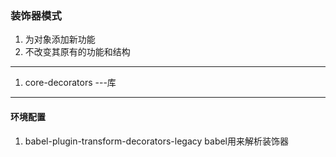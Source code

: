 ### 装饰器模式
01. 为对象添加新功能
02. 不改变其原有的功能和结构

---
01. core-decorators ---库
---
#### 环境配置
01. babel-plugin-transform-decorators-legacy  babel用来解析装饰器